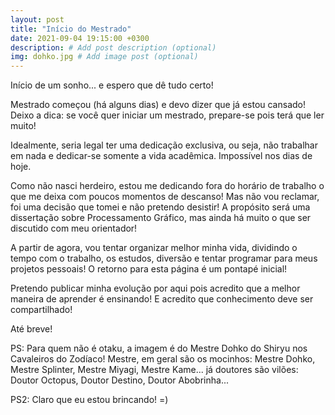 ```yaml
---
layout: post
title: "Início do Mestrado"
date: 2021-09-04 19:15:00 +0300
description: # Add post description (optional)
img: dohko.jpg # Add image post (optional)
---
```


Início de um sonho... e espero que dê tudo certo!

Mestrado começou (há alguns dias) e devo dizer que já estou cansado! Deixo a dica: se você quer iniciar um mestrado, prepare-se pois terá que ler muito! 

Idealmente, seria legal ter uma dedicação exclusiva, ou seja, não trabalhar em nada e dedicar-se somente a vida acadêmica. Impossível nos dias de hoje.

Como não nasci herdeiro, estou me dedicando fora do horário de trabalho o que me deixa com poucos momentos de descanso! Mas não vou reclamar, foi uma decisão que tomei e não pretendo desistir! A propósito será uma dissertação sobre Processamento Gráfico, mas ainda há muito o que ser discutido com meu orientador!

A partir de agora, vou tentar organizar melhor minha vida, dividindo o tempo com o trabalho, os estudos, diversão e tentar programar para meus projetos pessoais! O retorno para esta página é um pontapé inicial! 

Pretendo publicar minha evolução por aqui pois acredito que a melhor maneira de aprender é ensinando! E acredito que conhecimento deve ser compartilhado!

Até breve!

PS: Para quem não é otaku, a imagem é do Mestre Dohko do Shiryu nos Cavaleiros do Zodíaco! Mestre, em geral são os mocinhos: Mestre Dohko, Mestre Splinter, Mestre Miyagi, Mestre Kame... já doutores são vilões: Doutor Octopus, Doutor Destino, Doutor Abobrinha...

PS2: Claro que eu estou brincando! =)